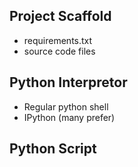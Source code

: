 ## Project Scaffold

* requirements.txt
* source code files

## Python Interpretor

* Regular python shell
* IPython (many prefer)

## Python Script
